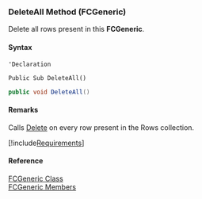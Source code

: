 ﻿### DeleteAll Method (FCGeneric)

Delete all rows present in this **FCGeneric**.

#### Syntax

```vbnet
'Declaration

Public Sub DeleteAll() 
```

```csharp
public void DeleteAll()
```

#### Remarks

Calls [Delete](ms-help://MS.NETFrameworkSDKv1.1/cpref/html/frlrfSystemDataDataRowClassDeleteTopic.htm) on every row present in the Rows collection.

[!include[Requirements](../partials/requirements.md)]

#### Reference

[FCGeneric Class](fcSDK~FChoice.Foundation.FCGeneric.md)  
[FCGeneric Members](fcSDK~FChoice.Foundation.FCGeneric_members.md)
